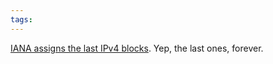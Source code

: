 ```yaml
---
tags: 
---
```


[IANA assigns the last IPv4 blocks](http://lwn.net/Articles/425919/). Yep, the last ones, forever.
